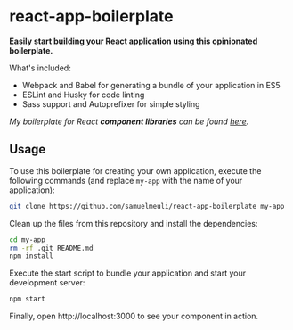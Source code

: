 # react-app-boilerplate

**Easily start building your React application using this opinionated boilerplate.**

What's included:

* Webpack and Babel for generating a bundle of your application in ES5
* ESLint and Husky for code linting
* Sass support and Autoprefixer for simple styling

*My boilerplate for React **component libraries** can be found [here](https://github.com/samuelmeuli/react-library-boilerplate).*


## Usage

To use this boilerplate for creating your own application, execute the following commands (and replace `my-app` with the name of your application):

```sh
git clone https://github.com/samuelmeuli/react-app-boilerplate my-app
```

Clean up the files from this repository and install the dependencies:

```sh
cd my-app
rm -rf .git README.md
npm install
```

Execute the start script to bundle your application and start your development server:

```sh
npm start
```

Finally, open http://localhost:3000 to see your component in action.
